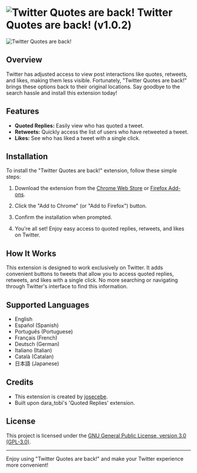 # ![Twitter Quotes are back!](https://i.imgur.com/VRjmGhM.png) Twitter Quotes are back! (v1.0.2)

![Twitter Quotes are back!](https://i.imgur.com/W92S0Xw.png)

## Overview

Twitter has adjusted access to view post interactions like quotes, retweets, and likes, making them less visible. Fortunately, "Twitter Quotes are back!" brings these options back to their original locations. Say goodbye to the search hassle and install this extension today!

## Features

- **Quoted Replies:** Easily view who has quoted a tweet.
- **Retweets:** Quickly access the list of users who have retweeted a tweet.
- **Likes:** See who has liked a tweet with a single click.

## Installation

To install the "Twitter Quotes are back!" extension, follow these simple steps:

1. Download the extension from the [Chrome Web Store](https://chrome.google.com/webstore/detail/twitter-quotes-are-back/bbpjhggnbaikfoankcdaieeohbjdnadc) or [Firefox Add-ons](https://addons.mozilla.org/firefox/addon/twitter-quotes-are-back).

2. Click the "Add to Chrome" (or "Add to Firefox") button.

3. Confirm the installation when prompted.

4. You're all set! Enjoy easy access to quoted replies, retweets, and likes on Twitter.

## How It Works

This extension is designed to work exclusively on Twitter. It adds convenient buttons to tweets that allow you to access quoted replies, retweets, and likes with a single click. No more searching or navigating through Twitter's interface to find this information.

## Supported Languages

- English
- Español (Spanish)
- Português (Portuguese)
- Français (French)
- Deutsch (German)
- Italiano (Italian)
- Català (Catalan)
- 日本語 (Japanese)

## Credits

- This extension is created by [josecebe](https://github.com/josecebe).
- Built upon dara_tobi's 'Quoted Replies' extension.

## License

This project is licensed under the [GNU General Public License, version 3.0 (GPL-3.0)](https://www.gnu.org/licenses/gpl-3.0.en.html).

---

Enjoy using "Twitter Quotes are back!" and make your Twitter experience more convenient!
